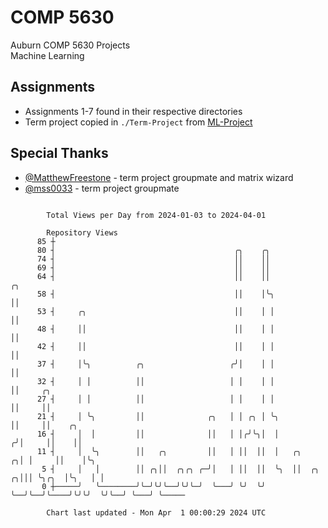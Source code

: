 # COMP 5630
Auburn COMP 5630 Projects  
Machine Learning

## Assignments
- Assignments 1-7 found in their respective directories
- Term project copied in `./Term-Project` from [ML-Project](https://github.com/wumphlett/ML-Project)

## Special Thanks
- [@MatthewFreestone](https://github.com/MatthewFreestone) - term project groupmate and matrix wizard
- [@mss0033](https://github.com/mss0033) - term project groupmate

```

        Total Views per Day from 2024-01-03 to 2024-04-01

        Repository Views
      85 ┼
      80 ┤                                        ╭╮    ╭╮
      74 ┤                                        ││    ││
      69 ┤                                        ││    ││
      64 ┤                                        ││    ││                    ╭╮
      58 ┤                                        ││    │╰╮                   ││
      53 ┤     ╭╮                                 ││    │ │                   ││
      48 ┤     ││                                 ││    │ │                   ││
      42 ┤     ││                                 ││    │ │                   ││
      37 ┤     │╰╮          ╭╮                   ╭╯│    │ │                   ││
      32 ┤     │ │          ││                   │ │    │ │                   ││     ╭╮
      27 ┤     │ │          ││                   │ │    │ │                   ││     ││
      21 ┤     │ ╰╮         ││              ╭╮   │ │ ╭╮ │ ╰╮                  ││     ││    ╭╮
      16 ┤     │  │         ││              ││   │ │╭╯╰╮│  │                 ╭╯│     ││    ││
      11 ┤     │  ╰╮        ││   ╭╮         ││   │ ││  ││  │   ╭╮          ╭╮│ │     ││    │╰╮
       5 ┤     │   │        ││ ╭╮││  ╭╮╭╮ ╭─╯│   │ ││  ││  ╰╮  ││  ╭╮    ╭╮│││ ╰╮╭╮  │╰╮   │ │
       0 ┼─────╯   ╰────────╯╰─╯╰╯╰──╯╰╯╰─╯  ╰───╯ ╰╯  ╰╯   ╰──╯╰──╯╰────╯╰╯╰╯  ╰╯╰──╯ ╰───╯ ╰─────

        Chart last updated - Mon Apr  1 00:00:29 2024 UTC
        
```

